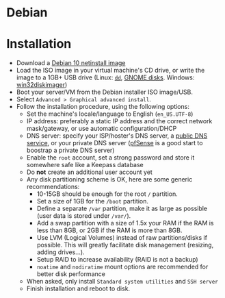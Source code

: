 # Debian

# Installation

- Download a [Debian 10 netinstall image](https://cdimage.debian.org/debian-cd/current/amd64/iso-cd/)
- Load the ISO image in your virtual machine's CD drive, or write the image to a 1GB+ USB drive (Linux: [`dd`](https://wiki.archlinux.org/index.php/USB_flash_installation_media#In_GNU.2FLinux), [GNOME disks](https://www.techrepublic.com/article/how-to-create-disk-images-using-gnome-disk/). Windows: [win32diskimager](http://sourceforge.net/projects/win32diskimager/))
- Boot your server/VM from the Debian installer ISO image/USB.
- Select `Advanced > Graphical advanced install`.
- Follow the installation procedure, using the following options:
  - Set the machine's locale/language to English (`en_US.UTF-8`)
  - IP address: preferably a static IP address and the correct network mask/gateway, or use automatic configuration/DHCP
  - DNS server: specify your ISP/hoster's DNS server, a [public DNS service](https://en.wikipedia.org/wiki/Public_recursive_name_server),
or your private DNS server ([pfSense](../advanced/pfsense.md) is a good start to boostrap a private DNS server)
  - Enable the `root` account, set a strong password and store it somewhere safe like a Keepass database
  - Do **not** create an additional user account yet
  - Any disk partitioning scheme is OK, here are some generic recommendations:
    - 10-15GB should be enough for the root `/` partition.
    - Set a size of 1GB for the `/boot` partition.
    - Define a separate `/var` partition, make it as large as possible (user data is stored under `/var/`).
    - Add a swap partition with a size of 1.5x your RAM if the RAM is less than 8GB, or 2GB if the RAM is more than 8GB.
    - Use LVM (Logical Volumes) instead of raw partitions/disks if possible. This will greatly facilitate disk management (resizing, adding drives...).
    - Setup RAID to increase availability (RAID is not a backup)
    - `noatime` and `nodiratime` mount options are recommended for better disk performance
  - When asked, only install `Standard system utilities` and `SSH server`
  - Finish installation and reboot to disk.
